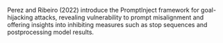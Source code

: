 Perez and Ribeiro (2022) introduce the PromptInject framework for goal-hijacking attacks, revealing vulnerability to prompt misalignment and offering insights into inhibiting measures such as stop sequences and postprocessing model results.